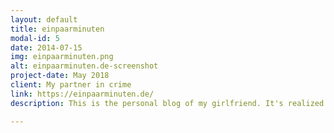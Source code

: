 ```yaml
---
layout: default
title: einpaarminuten
modal-id: 5
date: 2014-07-15
img: einpaarminuten.png
alt: einpaarminuten.de-screenshot
project-date: May 2018
client: My partner in crime
link: https://einpaarminuten.de/
description: This is the personal blog of my girlfriend. It's realized with WordPress, theme and plugins. I am the admin of this project.

---
```

